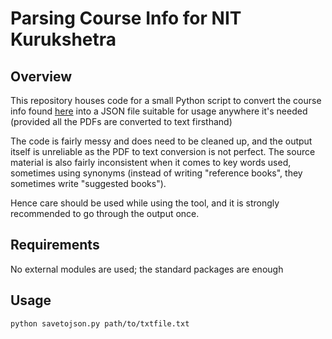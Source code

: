 # Parsing Course Info for NIT Kurukshetra

## Overview

This repository houses code for a small Python script to convert the course info found [here](https://nitkkr.ac.in/sub_courses.php?id=283&id3=92) into a JSON file suitable for usage anywhere it's needed (provided all the PDFs are converted to text firsthand)

The code is fairly messy and does need to be cleaned up, and the output itself is unreliable as the PDF to text conversion is not perfect. The source material is also fairly inconsistent when it comes to key words used, sometimes using synonyms (instead of writing "reference books", they sometimes write "suggested books").

Hence care should be used while using the tool, and it is strongly recommended to go through the output once.

## Requirements

No external modules are used; the standard packages are enough

## Usage

```bash
python savetojson.py path/to/txtfile.txt
```
